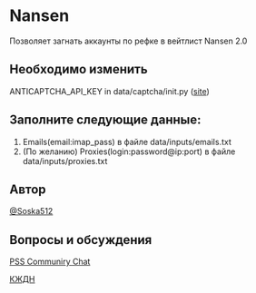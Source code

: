 # Nansen
Позволяет загнать аккаунты по рефке в вейтлист Nansen 2.0

## Необходимо изменить
ANTICAPTCHA_API_KEY in data/captcha/init.py ([site](http://getcaptchasolution.com/5lojkgwnnt))
## Заполните следующие данные: 
 1. Emails(email:imap_pass) в файле data/inputs/emails.txt
 2. (По желанию) Proxies(login:password@ip:port) в файле data/inputs/proxies.txt

<h2>Автор</h2> 
<a href="https://t.me/Soska512" target="_blank">@Soska512</a>



<h2>Вопросы и обсуждения</h2>
<a href="https://t.me/+gw1XidxLobE1MmEy" target="_blank">PSS Communiry Chat</a>

<a href="https://t.me/kzdnclub" target="_blank">КЖДН</a>
